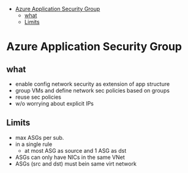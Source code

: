 - [Azure Application Security Group](#azure-application-security-group)
  - [what](#what)
  - [Limits](#limits)
# Azure Application Security Group

## what
* enable config network security as extension of app structure
* group VMs and define network sec policies based on groups
* reuse sec policies 
* w/o worrying about explicit IPs

## Limits
* max ASGs per sub.
* in a single rule
  * at most ASG as source and 1 ASG as dst
* ASGs can only have NICs in the same VNet
* ASGs (src and dst) must bein same virt network
